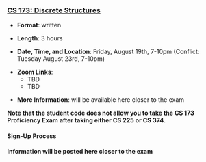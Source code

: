 <!---
Feel free to change this link if there is something more appropriate.
Do not change the anchor name.
-->

### <a name="CS173" class="anchor"></a>[CS 173: Discrete Structures](https://wiki.illinois.edu/wiki/display/cs173/Home)

* **Format**: written
<!--- -->
* **Length**: 3 hours
<!--- -->
* **Date, Time, and Location**:  Friday, August 19th, 7-10pm (Conflict:  Tuesday August 23rd, 7-10pm)
<!--- -->
* **Zoom Links**: 
   * TBD
   * TBD

<!--- -->
* **More Information**: will be available here closer to the exam

**Note that the student code does not allow you to take the CS 173 Proficiency Exam after taking either CS 225 or CS 374**.

#### Sign-Up Process

**Information will be posted here closer to the exam**
